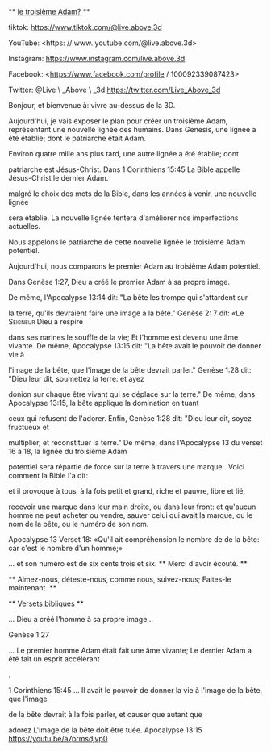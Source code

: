 ** <u> le troisième Adam? </u> **

tiktok: <https://www.tiktok.com/@live.above.3d>

YouTube: <https: // www. youtube.com/@live.above.3d>

Instagram: <https://www.instagram.com/live.above.3d>

Facebook: <https://www.facebook.com/profile / 100092339087423>

Twitter: @Live \ _Above \ _3d <https://twitter.com/Live_Above_3d>

Bonjour, et bienvenue à: vivre au-dessus de la 3D.

Aujourd'hui, je vais exposer le plan pour créer un troisième Adam, représentant une nouvelle lignée des humains.
Dans Genesis, une lignée a été établie; dont le patriarche était Adam.

Environ quatre mille ans plus tard, une autre lignée a été établie; dont

patriarche est Jésus-Christ.
Dans 1 Corinthiens 15:45 La Bible appelle Jésus-Christ le dernier Adam.

malgré le choix des mots de la Bible, dans les années à venir, une nouvelle lignée

sera établie.
La nouvelle lignée tentera d'améliorer nos imperfections actuelles.

Nous appelons le patriarche de cette nouvelle lignée le troisième Adam potentiel.

Aujourd'hui, nous comparons le premier Adam au troisième Adam potentiel.

Dans Genèse 1:27, Dieu a créé le premier Adam à sa propre image.

De même, l'Apocalypse 13:14 dit: "La bête les trompe qui s'attardent sur

la terre, qu'ils devraient faire une image à la bête."
Genèse 2: 7 dit: «Le <span class =" smallcaps "> Seigneur </span> Dieu a respiré

dans ses narines le souffle de la vie; Et l'homme est devenu une âme vivante.
De même, Apocalypse 13:15 dit: "La bête avait le pouvoir de donner vie à

l'image de la bête, que l'image de la bête devrait parler."
Genèse 1:28 dit: "Dieu leur dit, soumettez la terre: et ayez

donion sur chaque être vivant qui se déplace sur la terre."
De même, dans Apocalypse 13:15, la bête applique la domination en tuant

ceux qui refusent de l'adorer.
Enfin, Genèse 1:28 dit: "Dieu leur dit, soyez fructueux et

multiplier, et reconstituer la terre."
De même, dans l'Apocalypse 13 du verset 16 à 18, la lignée du troisième Adam

potentiel sera répartie de force sur la terre à travers une marque
.
Voici comment la Bible l'a dit:

et il provoque à tous, à la fois petit et grand, riche et pauvre, libre et lié,

recevoir une marque dans leur main droite, ou dans leur front:   et qu'aucun homme ne peut acheter ou vendre, sauver celui qui avait la marque, ou le nom
de la bête, ou le numéro de son nom.

Apocalypse 13 Verset 18: «Qu'il ait compréhension le nombre de
de la bête: car c'est le nombre d'un homme;»

… et son numéro est de six cents trois et six.
** Merci d'avoir écouté. **

** Aimez-nous, déteste-nous, comme nous, suivez-nous; Faites-le maintenant. **

** <u> Versets bibliques </u> **

… Dieu a créé l'homme à sa propre image…

Genèse 1:27

… Le premier homme Adam était fait une âme vivante; Le dernier Adam a été fait un esprit accélérant

.

1 Corinthiens 15:45
… Il avait le pouvoir de donner la vie à l'image de la bête, que l'image

de la bête devrait à la fois parler, et causer que autant que

adorez L'image de la bête doit être tuée.
Apocalypse 13:15
<https://youtu.be/a7prmsdjvp0>

